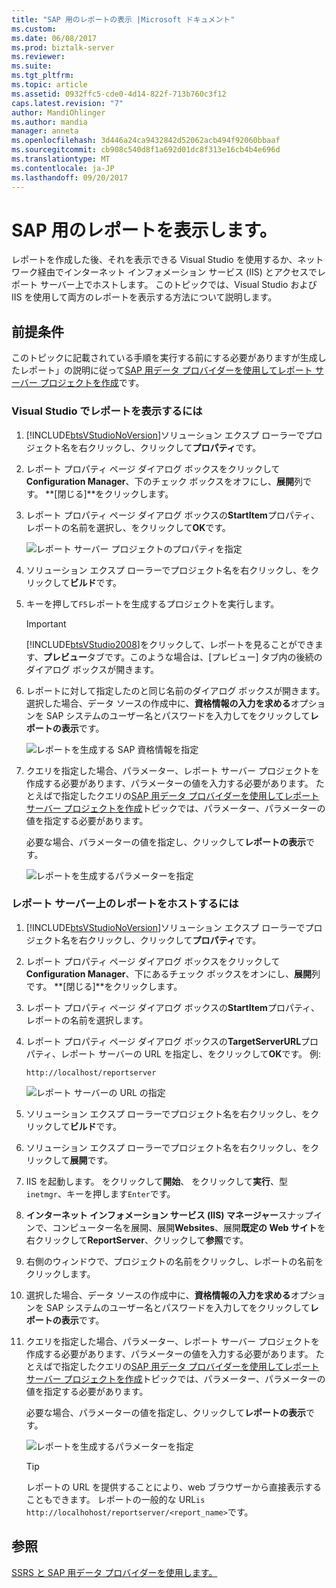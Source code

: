 ```yaml
---
title: "SAP 用のレポートの表示 |Microsoft ドキュメント"
ms.custom: 
ms.date: 06/08/2017
ms.prod: biztalk-server
ms.reviewer: 
ms.suite: 
ms.tgt_pltfrm: 
ms.topic: article
ms.assetid: 0932ffc5-cde0-4d14-822f-713b760c3f12
caps.latest.revision: "7"
author: MandiOhlinger
ms.author: mandia
manager: anneta
ms.openlocfilehash: 3d446a24ca9432842d52062acb494f92060bbaaf
ms.sourcegitcommit: cb908c540d8f1a692d01dc8f313e16cb4b4e696d
ms.translationtype: MT
ms.contentlocale: ja-JP
ms.lasthandoff: 09/20/2017
---
```

# <a name="view-the-reports-for-sap"></a>SAP 用のレポートを表示します。
レポートを作成した後、それを表示できる Visual Studio を使用するか、ネットワーク経由でインターネット インフォメーション サービス (IIS) とアクセスでレポート サーバー上でホストします。 このトピックでは、Visual Studio および IIS を使用して両方のレポートを表示する方法について説明します。  
  
## <a name="prerequisites"></a>前提条件  
 このトピックに記載されている手順を実行する前にする必要がありますが生成したレポート」の説明に従って[SAP 用データ プロバイダーを使用してレポート サーバー プロジェクトを作成](../../adapters-and-accelerators/adapter-sap/use-the-data-provider-for-sap-to-create-a-report-server-project.md)です。  
  
### <a name="to-view-the-reports-in-visual-studio"></a>Visual Studio でレポートを表示するには  
  
1.  [!INCLUDE[btsVStudioNoVersion](../../includes/btsvstudionoversion-md.md)]ソリューション エクスプ ローラーでプロジェクト名を右クリックし、クリックして**プロパティ**です。  
  
2.  レポート プロパティ ページ ダイアログ ボックスをクリックして**Configuration Manager**、下のチェック ボックスをオフにし、**展開**列です。 **[閉じる]**をクリックします。  
  
3.  レポート プロパティ ページ ダイアログ ボックスの**StartItem**プロパティ、レポートの名前を選択し、をクリックして**OK**です。  
  
     ![レポート サーバー プロジェクトのプロパティを指定](../../adapters-and-accelerators/adapter-sap/media/b3c500f7-840d-461f-945c-66db239d81b9.gif "b3c500f7-840d-461f-945c-66db239d81b9")  
  
4.  ソリューション エクスプ ローラーでプロジェクト名を右クリックし、をクリックして**ビルド**です。  
  
5.  キーを押して`F5`レポートを生成するプロジェクトを実行します。  
  
    > [!IMPORTANT]
    >  [!INCLUDE[btsVStudio2008](../../includes/btsvstudio2008-md.md)]をクリックして、レポートを見ることができます、**プレビュー**タブです。このような場合は、[プレビュー] タブ内の後続のダイアログ ボックスが開きます。  
  
6.  レポートに対して指定したのと同じ名前のダイアログ ボックスが開きます。 選択した場合、データ ソースの作成中に、**資格情報の入力を求める**オプションを SAP システムのユーザー名とパスワードを入力してをクリックして**レポートの表示**です。  
  
     ![レポートを生成する SAP 資格情報を指定](../../adapters-and-accelerators/adapter-sap/media/fa831aae-b2d1-4ba2-a23f-f7beeb8f898e.gif "fa831aae-b2d1-4ba2-a23f-f7beeb8f898e")  
  
7.  クエリを指定した場合、パラメーター、レポート サーバー プロジェクトを作成する必要があります、パラメーターの値を入力する必要があります。 たとえばで指定したクエリの[SAP 用データ プロバイダーを使用してレポート サーバー プロジェクトを作成](../../adapters-and-accelerators/adapter-sap/use-the-data-provider-for-sap-to-create-a-report-server-project.md)トピックでは、パラメーター、パラメーターの値を指定する必要があります。  
  
     必要な場合、パラメーターの値を指定し、クリックして**レポートの表示**です。  
  
     ![レポートを生成するパラメーターを指定](../../adapters-and-accelerators/adapter-sap/media/5deec152-771b-46b4-84da-dd176193d7f3.gif "5deec152-771b-46b4-84da-dd176193d7f3")  
  
### <a name="to-host-the-reports-on-report-server"></a>レポート サーバー上のレポートをホストするには  
  
1.  [!INCLUDE[btsVStudioNoVersion](../../includes/btsvstudionoversion-md.md)]ソリューション エクスプ ローラーでプロジェクト名を右クリックし、クリックして**プロパティ**です。  
  
2.  レポート プロパティ ページ ダイアログ ボックスをクリックして**Configuration Manager**、下にあるチェック ボックスをオンにし、**展開**列です。 **[閉じる]**をクリックします。  
  
3.  レポート プロパティ ページ ダイアログ ボックスの**StartItem**プロパティ、レポートの名前を選択します。  
  
4.  レポート プロパティ ページ ダイアログ ボックスの**TargetServerURL**プロパティ、レポート サーバーの URL を指定し、をクリックして**OK**です。 例:  
  
    ```  
    http://localhost/reportserver  
    ```  
  
     ![レポート サーバーの URL の指定](../../adapters-and-accelerators/adapter-sap/media/397ddfd6-f3d2-4327-9bc3-1efa22dc2249.gif "397ddfd6-f3d2-4327-9bc3-1efa22dc2249")  
  
5.  ソリューション エクスプ ローラーでプロジェクト名を右クリックし、をクリックして**ビルド**です。  
  
6.  ソリューション エクスプ ローラーでプロジェクト名を右クリックし、をクリックして**展開**です。  
  
7.  IIS を起動します。 をクリックして**開始**、 をクリックして**実行**、型`inetmgr`、キーを押します`Enter`です。  
  
8.  **インターネット インフォメーション サービス (IIS) マネージャー**スナップインで、コンピューター名を展開、展開**Websites**、展開**既定の Web サイト**を右クリックして**ReportServer**、クリックして**参照**です。  
  
9. 右側のウィンドウで、プロジェクトの名前をクリックし、レポートの名前をクリックします。  
  
10. 選択した場合、データ ソースの作成中に、**資格情報の入力を求める**オプションを SAP システムのユーザー名とパスワードを入力してをクリックして**レポートの表示**です。  
  
11. クエリを指定した場合、パラメーター、レポート サーバー プロジェクトを作成する必要があります、パラメーターの値を入力する必要があります。 たとえばで指定したクエリの[SAP 用データ プロバイダーを使用してレポート サーバー プロジェクトを作成](../../adapters-and-accelerators/adapter-sap/use-the-data-provider-for-sap-to-create-a-report-server-project.md)トピックでは、パラメーター、パラメーターの値を指定する必要があります。  
  
     必要な場合、パラメーターの値を指定し、クリックして**レポートの表示**です。  
  
     ![レポートを生成するパラメーターを指定](../../adapters-and-accelerators/adapter-sap/media/221c8c12-4e4f-47f5-9289-9e9212cf6e25.gif "221c8c12-4e4f-47f5-9289-9e9212cf6e25")  
  
    > [!TIP]
    >  レポートの URL を提供することにより、web ブラウザーから直接表示することもできます。 レポートの一般的な URL`is http://localhohost/reportserver/<report_name>`です。  
  
## <a name="see-also"></a>参照  
 [SSRS と SAP 用データ プロバイダーを使用します。](../../adapters-and-accelerators/adapter-sap/use-the-data-provider-for-sap-with-ssis.md)